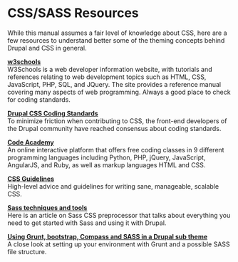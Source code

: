 # CSS/SASS Resources

While this manual assumes a fair level of knowledge about CSS, here are a few resources to understand better some of the theming concepts behind Drupal and CSS in general.

**[w3schools](http://www.w3schools.com/css/)**<br>
W3Schools is a web developer information website, with tutorials and references relating to web development topics such as HTML, CSS, JavaScript, PHP, SQL, and JQuery. The site provides a reference manual covering many aspects of web programming. Always a good place to check for coding standards.

**[Drupal CSS Coding Standards](https://www.drupal.org/coding-standards/css)**<br>
To minimize friction when contributing to CSS, the front-end developers of the Drupal community have reached consensus about coding standards.

**[Code Academy](https://www.codecademy.com/learn/web)**<br>
An online interactive platform that offers free coding classes in 9 different programming languages including Python, PHP, jQuery, JavaScript, AngularJS, and Ruby, as well as markup languages HTML and CSS.

**[CSS Guidelines](http://cssguidelin.es/)**<br>
High-level advice and guidelines for writing sane, manageable, scalable CSS.


**[Sass techniques and tools](https://www.drupal.org/node/1913280)**<br>
Here is an article on Sass CSS preprocessor that talks about everything you need to get started with Sass and using it with Drupal.

**[Using Grunt, bootstrap, Compass and SASS in a Drupal sub theme](https://www.deeson.co.uk/labs/using-grunt-bootstrap-compass-and-sass-drupal-sub-theme)**<br>
A close look at setting up your environment with Grunt and a possible SASS file structure. 